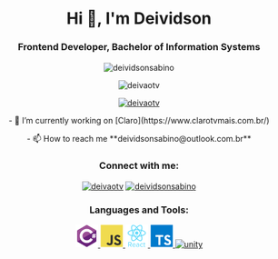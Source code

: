 <h1 align="center">Hi 👋, I'm Deividson</h1>
<h3 align="center">Frontend Developer, Bachelor of Information Systems</h3>
<p align="center"><img align="center" src="https://github-readme-streak-stats.herokuapp.com/?user=deividsonsabino&" alt="deividsonsabino" /></p>

<p align="center"><img src="https://komarev.com/ghpvc/?username=deivaotv&color=blueviolet&label=Views" alt="deivaotv" /></p>

<p align="center"> <a href="https://twitter.com/deivaotv" target="blank"><img src="https://img.shields.io/twitter/follow/deivaotv?logo=twitter&style=for-the-badge" alt="deivaotv" /></a> </p>
<p align="center">
- 🔭 I’m currently working on [Claro](https://www.clarotvmais.com.br/)
 </p>
 <p align="center">
- 📫 How to reach me **deividsonsabino@outlook.com.br**</p>
 

<h3 align="center">Connect with me:</h3>
<p align="center">
<a href="https://twitter.com/deivaotv" target="blank"><img align="center" src="https://raw.githubusercontent.com/rahuldkjain/github-profile-readme-generator/master/src/images/icons/Social/twitter.svg" alt="deivaotv" height="30" width="40" /></a>
<a href="https://linkedin.com/in/deividsonsabino" target="blank"><img align="center" src="https://raw.githubusercontent.com/rahuldkjain/github-profile-readme-generator/master/src/images/icons/Social/linked-in-alt.svg" alt="deividsonsabino" height="30" width="40" /></a>
</p>

<h3 align="center">Languages and Tools:</h3>
<p align="center"> <a href="https://www.w3schools.com/cs/" target="_blank" rel="noreferrer"> <img src="https://raw.githubusercontent.com/devicons/devicon/master/icons/csharp/csharp-original.svg" alt="csharp" width="40" height="40"/> </a> <a href="https://developer.mozilla.org/en-US/docs/Web/JavaScript" target="_blank" rel="noreferrer"> <img src="https://raw.githubusercontent.com/devicons/devicon/master/icons/javascript/javascript-original.svg" alt="javascript" width="40" height="40"/> </a> <a href="https://reactjs.org/" target="_blank" rel="noreferrer"> <img src="https://raw.githubusercontent.com/devicons/devicon/master/icons/react/react-original-wordmark.svg" alt="react" width="40" height="40"/> </a> <a href="https://www.typescriptlang.org/" target="_blank" rel="noreferrer"> <img src="https://raw.githubusercontent.com/devicons/devicon/master/icons/typescript/typescript-original.svg" alt="typescript" width="40" height="40"/> </a> <a href="https://unity.com/" target="_blank" rel="noreferrer"> <img src="https://www.vectorlogo.zone/logos/unity3d/unity3d-icon.svg" alt="unity" width="40" height="40"/> </a> </p>

